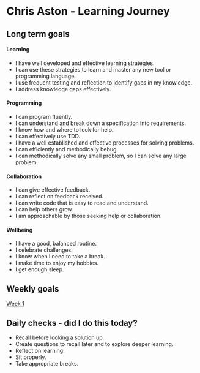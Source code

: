 # Chris Aston - Learning Journey
 
 
 ## Long term goals

#### Learning 
- I have well developed and effective learning strategies.
- I can use these strategies to learn and master any new tool or programming language.
- I use frequent testing and reflection to identify gaps in my knowledge.
- I address knowledge gaps effectively.


#### Programming
- I can program fluently.
- I can understand and break down a specification into requirements.
- I know how and where to look for help.
- I can effectively use TDD.
- I have a well established and effective processes for solving problems.
- I can efficiently and methodically bebug.
- I can methodically solve any small problem, so I can solve any large problem.


#### Collaboration
- I can give effective feedback.
- I can reflect on feedback received.
- I can write code that is easy to read and understand.
- I can help others grow.
- I am approachable by those seeking help or collaboration.


#### Wellbeing
- I have a good, balanced routine.
- I celebrate challenges.
- I know when I need to take a break.
- I make time to enjoy my hobbies.
- I get enough sleep.



## Weekly goals
[Week 1](https://github.com/AUTOMCAS/LearningJourney/blob/main/Weekly_Goals/Week1.md)

## Daily checks - did I do this today?
- Recall before looking a solution up.
- Create questions to recall later and to explore deeper learning.
- Reflect on learning.
- Sit properly.
- Take appropriate breaks.